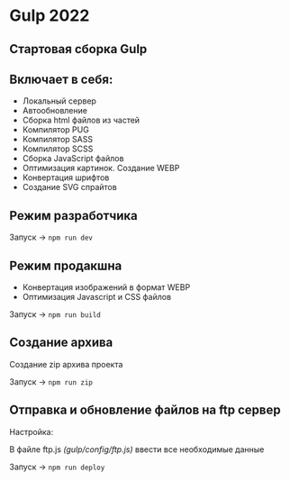 # Gulp 2022

## Стартовая сборка Gulp

## Включает в себя:

- Локальный сервер
- Автообновление
- Сборка html файлов из частей
- Компилятор PUG
- Компилятор SASS
- Компилятор SCSS
- Сборка JavaScript файлов
- Оптимизация картинок. Создание WEBP
- Конвертация шрифтов
- Создание SVG спрайтов

## Режим разработчика

 Запуск -> <code>npm run dev</code>

## Режим продакшна

- Конвертация изображений в формат WEBP
- Оптимизация Javascript и CSS файлов

Запуск -> <code>npm run build</code>

## Создание архива

Создание zip архива проекта

Запуск -> <code>npm run zip</code>

## Отправка и обновление файлов на ftp сервер

Настройка:

В файле ftp.js <i>(gulp/config/ftp.js)</i> ввести все необходимые данные

Запуск -> <code>npm run deploy</code>

